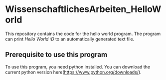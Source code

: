 # WissenschaftlichesArbeiten_HelloWorld
This repository contains the code for the hello world program.
The program can print *Hello World :D* to an automatically generated text file.

## Prerequisite to use this program
To use this program, you need python installed. You can download the current python version here(https://www.python.org/downloads/).
